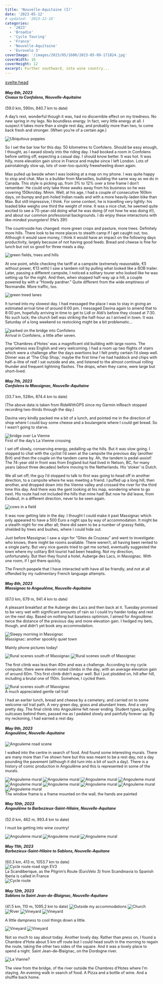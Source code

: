```yaml
---
title: 'Nouvelle-Aquitaine (I)'
date: '2023-05-12'
# updated: '2023-12-16'
categories:
  - '2023'
  - 'Broadie'
  - 'Cycle Touring'
  - 'France'
  - 'Nouvelle-Aquitaine'
  - 'Eurovelo 3'
coverImage: '/images/2023/05/1600/2023-05-09-171824.jpg'
coverWidth: 16
coverHeight: 12
excerpt: Further southward, into wine country...
---
```


<svelte:head>

<title>
2023 Nouvelle-Aquitaine
</title>
</svelte:head>

<script>
	import Callout from '$lib/components/Callout.svelte'
</script>

<section class="card">
  <h5>
  	May 6th, 2023
  	<br /> Civaux to Confolens, Nouvelle-Aquitaine
  </h5>
  (59.0 km, 590m, 840.7 km to date)

   <p> 
    A day’s rest, wonderful though it was, had no discernible effect on my tiredness. No new spring in my legs. No boundless energy. In fact, very little energy at all. I suspect it takes more than a single rest day, and probably more than two, to come back fresh and stronger. (When you’re of a certain age.)
   </p>
    <img alt="Ubiquitous poppies" src="/images/2023/05/1600/2023-05-06-111416.jpg" />
    <p>So I set the bar low for this day. 50 kilometres to Confolens. Should be easy enough, I thought, as I eased slowly into the riding day. I had booked a room in Confolens before setting off, expecting a casual day. I should know better. It was hot. It was hilly, more elevation gain since in France and maybe since I left London. Lots of painstakingly slow up, lots of over-too-quickly freewheeling down again.
    </p>
    <p>Max pulled up beside when I was looking at a map on my phone. I was quite happy to stop and chat. Max is a builder from Marseilles, building the same way as we do in Canada. This style is picking up, from 3% to 12% over a time frame I don’t remember. He could only take three weeks away from his business so he was covering 150km/day. Mmm. Well, at his age, I had a couple of consecutive 160km days, on bumpy and pot-holed Indian roads and with a more heavily-laden bike than Max. But still impressive, I think. For some context, he is travelling very lightly: his loaded bike weighs one third the weight of mine. It was a nice chat, he seemed quite excited to see a 70-year-old doing what he was doing (if not how he was doing it!), and about our common professional backgrounds. I do enjoy these interactions with like-minded youngsters! (He’s 39!)
    </p>
    <p>The countryside has changed: more green crops and pasture, more trees. Definitely more hills. There look to be more places to stealth camp if I get caught out, too. Although it would save money, I think it would have an impact on the following days productivity, largely because of not having good feeds. Bread and cheese is fine for lunch but not so good for three meals a day.
    </p>
    <img alt="green fields, trees and hills" src="/images/2023/05/1600/2023-05-06-173049.jpg" />
    <p>At one point, while checking the tariff at a campsite (extremely reasonable, &euro;5 without power, &euro;13 with) I saw a tandem roll by pulling what looked like a BOB trailer. Later, passing a different campsite, I noticed a solitary tourer who looked like he was setting up for the night. And then, when stopped half-way up a hill, a couple powered by with a “Howdy pardner.” Quite different from the wide emptiness of Normandie. More traffic, too.
    </p>
    <img alt="green treed lanes" src="/images/2023/05/1600/2023-05-06-183436.jpg" />
    <p>It turned into my slowest day. I had messaged the place I was to stay in giving an estimated arrival time of around 6:00 pm. I messaged Davina again to amend that to 8:00 pm, hopefully arriving in time to get to Lidl or Aldi’s before they closed at 7:30. No such luck; the church bell was striking the half-hour as I arrived in town. It was Saturday of a long weekend so restocking might be a bit problematic…
    </p>
    <img alt="parked on the bridge into Confolens" src="/images/2023/05/1600/2023-05-06-190839.jpg" />
    <div class="caption">Arrival in Confolens, a little after seven.</div>
    <p>The ‘Chambres d’Hotes’ was a magnificent old building with large rooms. The proprietress was English and very welcoming. I had a room up two flights of stairs which were a challenge after the days exertions but I felt pretty certain I’d sleep well. Dinner was at ‘The Chip Shop,’ maybe the first time I’ve had haddock and chips with half-a-litre of red! I sat outside and ate, and listened to the almost continual rolling thunder and frequent lightning flashes. The drops, when they came, were large but short-lived.
    </p>
</section>

<section class="card">
  <h5>
  	May 7th, 2023
  	<br /> Confolens to Massignac, Nouvelle-Aquitaine
  </h5>
  (33.7 km, 528m, 874.4 km to date)

  <p>(The above data is taken from RideWithGPS since my Garmin inReach stopped recording two-thirds through the day.)
  </p>
  <p>Davina very kindly packed me a bit of a lunch, and pointed me in the direction of shop where I could buy some cheese and a boulangerie where I could get bread. So I wasn’t going to starve.
  </p>
  <img alt="bridge over La Vienne" src="/images/2023/05/1600/2023-05-07-120701.jpg" />
  <div class="caption">First of the day’s La Vienne crossing</div>
  <p>I set off slowly, conserving energy, pedalling up the hills. But it was slow going. I stopped to chat with the cyclist I’d seen at the campsite the previous day (another Brit) and then the couple on the tandem came by. Ah, the tandem is pedal-assist! The 74-year old in front was from England but had lived in Nelson, BC, for many years (about three decades) before moving to the Netherlands. His ‘stoker’ is Dutch.
  </p>
  <p>We all set off, the guy I’d stopped to talk to first was going to head off in another direction, to a campsite where he was meeting a friend. I puffed up a long hill, then another, and dropped down into the Vienne valley and crossed the river for the third time this day. And there was the gent looking at his map, wondering where to go next. His route had not included the hills that mine had! But now he did leave, from Exideuil, in a different direction, never to be seen again.
  </p>
    <img alt="cows in a field" src="/images/2023/05/1600/2023-05-07-124821.jpg" />
    <p>It was now getting late in the day. I thought I could make it past Massignac which only appeared to have a 500 Euro a night spa by way of accommodation. It might be a stealth night for me after all; there did seem to be a number of grassy fields, shielded by trees and bushes, where I could hide out.
    </p>
    <p>Just before Massignac I saw a sign for “Gites de Cruzeau” and went to investigate: who knows, there might be rooms available. There weren’t, all having been rented to a single party. But very nice guests tried to get me sorted, eventually suggested the town where my solitary Brit tourist had been heading. Not my direction, unfortunately. But then they found a hotel, Auberge des Lacs, in Massignac. With one room, if I got there quickly.
    </p>
   <p> The French peopele that I have interacted with have all be friendly, and not at all offended by my rudimentary French language attempts.</p>
</section>

<section class="card">
   <h5>
  	  May 8th, 2023<br />Massignac to Angoulême, Nouvelle-Aquitaine
    </h5>
    (67.0 km, 679 m, 941.4 km to date)
    <p>A pleasant breakfast at the Auberge des Lacs and then back at it. Tuesday promised to be very wet with significant amounts of rain so I could try harder today and rest on the next day. Based on nothing but baseless optimism, I aimed for Angoulême: twice the distance of the previous day and more elevation gain. I hedged my bets, though, and didn’t yet book any accommodation.</p>
    <img alt="Sleepy morning in Massignac" src="/images/2023/05/phone/20230508_1045.jpg" />
    <div class="caption">Massignac: another spookily quiet town</div>
    <p>Mainly phone pictures today!
    </p>
    <img alt="Rural scenes south of Massignac" src="/images/2023/05/phone/20230508_1115.jpg" />
    <img alt="Rural scenes south of Massignac" src="/images/2023/05/phone/20230508_1125.jpg" />
    <p>The first climb was less than 40m and was a challenge. According to my cycle computer, there were eleven noted climbs in the day, with an average elevation gain of around 60m. This first climb didn’t augur well. But I just plodded on, hill after hill, including a brutal one of 110m. Somehow, I cycled them.
    </p>
    <img alt="Rural scenes south of Massignac" src="/images/2023/05/phone/20230508_1628.jpg" />
    <div class="caption">A much appreciated gentle rail trail</div>
    <p>I had an earlier lunch, bread and cheese by a cemetery, and carried on to some welcome rail trail path. A very green day, grass and abundant trees. And a very pretty day. The final climb into Angoulême felt never ending. Student types, pulling suitcases behind them, passed me as I pedaled slowly and painfully forever up. By my reckoning, I had earned a rest day.
    </p>
</section>

<section class="card">
   <h5>
  	  May 9th, 2023
  	  <br /> Angoulême, Nouvelle-Aquitaine
    </h5>
    <img alt="Angouleme road scene" src="/images/2023/05/1600/2023-05-09-134049.jpg" />
    <p>I walked into the centre in search of food. And found some interesting murals. There are many more than I’ve shown here but this was meant to be a rest day, not a day pounding the pavement (although it did turn into a bit of such a day). There is a history of comic production in Angoulême and this is represented in some of the murals.</p>
    <img alt="Angouleme mural" src="/images/2023/05/1600/2023-05-09-134037.jpg" />
    <img alt="Angouleme mural" src="/images/2023/05/1600/2023-05-09-134749.jpg" />
    <img alt="Angouleme mural" src="/images/2023/05/1600/2023-05-09-134758.jpg" />
    <img alt="Angouleme mural" src="/images/2023/05/1600/2023-05-09-135140.jpg" />
    <img alt="Angouleme mural" src="/images/2023/05/1600/2023-05-09-142031.jpg" />
    <img alt="Angouleme mural" src="/images/2023/05/1600/2023-05-09-142118.jpg" />
    <img alt="Angouleme mural" src="/images/2023/05/1600/2023-05-09-142105.jpg" />
    <img alt="Angouleme mural" src="/images/2023/05/1600/2023-05-09-171808.jpg" />
    <img alt="Angouleme mural" src="/images/2023/05/1600/2023-05-09-171824.jpg" />
    <div class="caption">The window frame is a frame mounted on the wall, the hands are painted</div>
</section>

<section class="card">
   <h5>
  	  May 10th, 2023
  	  <br /> Angoulême to Barbezieux-Saint-Hilaire, Nouvelle-Aquitane
    </h5>
    (52.0 km, 462 m, 993.4 km to date)
    <p>I must be getting into wine country!</p>
    <img alt="Angouleme mural" src="/images/2023/05/1600/2023-05-10-175356.jpg" />
    <img alt="Angouleme mural" src="/images/2023/05/1600/2023-05-10-183437.jpg" />
    <img alt="Angouleme mural" src="/images/2023/05/1600/2023-05-10-184719.jpg" />
</section>

<section class="card">
   <h5>
  	  May 11th, 2023
  	  <br /> Barbezieux-Saint-Hilaire to Sablons, Nouvelle-Aquitane
    </h5>
    (60.3 km, 413 m, 1053.7 km to date)
    <div class="w-60">
        <img alt="Cycle route road sign EV3" src="/images/2023/05/phone/20230511_1349.jpg" />
        <div class="caption">La Scandiberique, as the Pilgrim’s Route (EuroVelo 3) from Scandinavia to Spanish Iberia is called in France</div>
    </div>
    <img alt="Cycle route" src="/images/2023/05/1600/2023-05-11-163342.jpg" />
    
</section>

<section class="card">
   <h5>
  	  May 12th, 2023
  	  <br /> Sablons to Saint Jean-de-Blaignac, Nouvelle-Aquitane
    </h5>
    (41.5 km, 110 m, 1095.2 km to date)
    <img alt="Outside my accommodations" src="/images/2023/05/1600/2023-05-12-105129.jpg" />
    <img alt="Church" src="/images/2023/05/1600/2023-05-12-113745.jpg" />
    <img alt="River" src="/images/2023/05/1600/2023-05-12-114954.jpg" />
    <img alt="Vineyard" src="/images/2023/05/1600/2023-05-12-135303.jpg" />
    <img alt="Vineyard" src="/images/2023/05/1600/2023-05-12-150430.jpg" />
    <p>
    A little dampness to cool things down a little.</p>
    <img alt="Vineyard" src="/images/2023/05/1600/2023-05-12-150447.jpg" />
    <img alt="Vineyard" src="/images/2023/05/1600/2023-05-12-152500.jpg" />    
    <p>Not so much to say about today. Another lovely day. Rather than press on, I found a Chambre d’Hote about 5 km off route but I could head south in the morning to regain the route, taking the other two sides of the square. And it was a lovely place to spend a night. Saint Jean-de-Blaignac, on the Dordogne river.
    </p>
    <img alt="La Vianne?" src="/images/2023/05/phone/20230512_194432504.jpg" />
    <p>The view from the bridge, of the river outside the Chambres d’Hotes where I'm staying. An evening walk in search of food. A Pizza and a bottle of wine. And a shuffle back home.</p>
</section>

<style>
    section {
        font-size: 90%
    }
</style>
